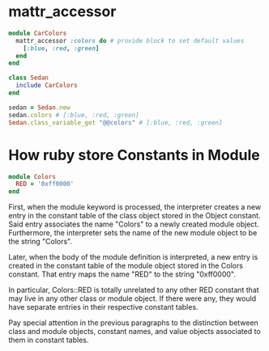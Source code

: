 # mattr_accessor
```ruby
module CarColors
  mattr_accessor :colors do # provide block to set default values
    [:blue, :red, :green]
  end
end

class Sedan
  include CarColors
end

sedan = Sedan.new
sedan.colors # [:blue, :red, :green]
Sedan.class_variable_get "@@colors" # [:blue, :red, :green]
```
# How ruby store Constants in Module
```ruby
module Colors
  RED = '0xff0000'
end
```
First, when the module keyword is processed, the interpreter creates a new entry in the constant table of the class object stored in the Object constant. Said entry associates the name "Colors" to a newly created module object. Furthermore, the interpreter sets the name of the new module object to be the string "Colors".

Later, when the body of the module definition is interpreted, a new entry is created in the constant table of the module object stored in the Colors constant. That entry maps the name "RED" to the string "0xff0000".

In particular, Colors::RED is totally unrelated to any other RED constant that may live in any other class or module object. If there were any, they would have separate entries in their respective constant tables.

Pay special attention in the previous paragraphs to the distinction between class and module objects, constant names, and value objects associated to them in constant tables.
